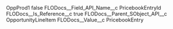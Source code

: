 <?xml version="1.0" encoding="UTF-8"?>
<CustomMetadata xmlns="http://soap.sforce.com/2006/04/metadata" xmlns:xsi="http://www.w3.org/2001/XMLSchema-instance" xmlns:xsd="http://www.w3.org/2001/XMLSchema">
    <label>OppProd1</label>
    <protected>false</protected>
    <values>
        <field>FLODocs__Field_API_Name__c</field>
        <value xsi:type="xsd:string">PricebookEntryId</value>
    </values>
    <values>
        <field>FLODocs__Is_Reference__c</field>
        <value xsi:type="xsd:boolean">true</value>
    </values>
    <values>
        <field>FLODocs__Parent_SObject_API__c</field>
        <value xsi:type="xsd:string">OpportunityLineItem</value>
    </values>
    <values>
        <field>FLODocs__Value__c</field>
        <value xsi:type="xsd:string">PricebookEntry</value>
    </values>
</CustomMetadata>
